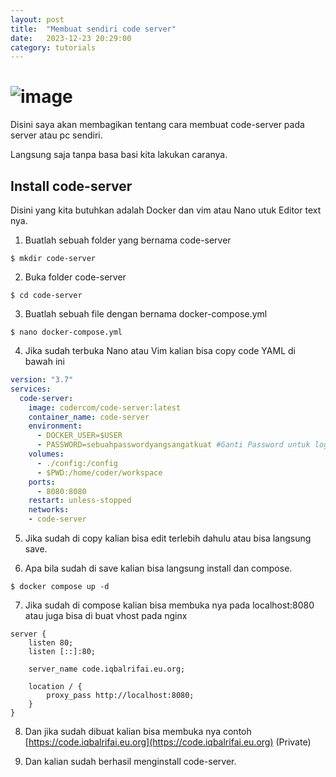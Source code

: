```yaml
---
layout: post
title:  "Membuat sendiri code server"
date:   2023-12-23 20:29:00
category: tutorials
---
```


# ![image](https://github.com/py7hon/web/assets/29944979/75fc4796-1983-4094-bbd6-938ebc6bca3c)

Disini saya akan membagikan tentang cara membuat code-server pada server atau pc sendiri.

Langsung saja tanpa basa basi kita lakukan caranya.

## Install code-server

Disini yang kita butuhkan adalah Docker dan vim atau Nano utuk Editor text nya.

1. Buatlah sebuah folder yang bernama code-server

```terminal
$ mkdir code-server
```

2. Buka folder code-server

```
$ cd code-server
```

3. Buatlah sebuah file dengan bernama docker-compose.yml

```
$ nano docker-compose.yml
```

4. Jika sudah terbuka Nano atau Vim kalian bisa copy code YAML di bawah ini

```yaml
version: "3.7"
services:
  code-server:
    image: codercom/code-server:latest
    container_name: code-server
    environment:
      - DOCKER_USER=$USER
      - PASSWORD=sebuahpasswordyangsangatkuat #Ganti Password untuk login
    volumes:
      - ./config:/config
      - $PWD:/home/coder/workspace
    ports:
      - 8080:8080
    restart: unless-stopped
    networks:
    - code-server
```

5. Jika sudah di copy kalian bisa edit terlebih dahulu atau bisa langsung save.

6. Apa bila sudah di save kalian bisa langsung install dan compose.

```
$ docker compose up -d
```

7. Jika sudah di compose kalian bisa membuka nya pada localhost:8080 atau juga bisa di buat vhost pada nginx

```
server {
    listen 80;
    listen [::]:80;

    server_name code.iqbalrifai.eu.org;

    location / {
        proxy_pass http://localhost:8080;
    }
}
```

8. Dan jika sudah dibuat kalian bisa membuka nya contoh [https://code.iqbalrifai.eu.org](https://code.iqbalrifai.eu.org) (Private)

9. Dan kalian sudah berhasil menginstall code-server.